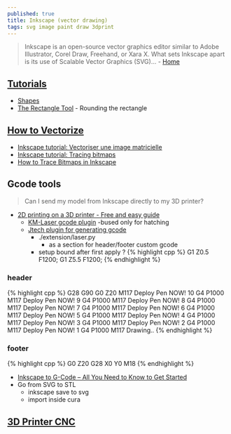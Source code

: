 ```yaml
---
published: true
title: Inkscape (vector drawing)
tags: svg image paint draw 3dprint
---
```

> Inkscape is an open-source vector graphics editor similar to Adobe Illustrator, Corel Draw, Freehand, or Xara X. What sets Inkscape apart is its use of Scalable Vector Graphics (SVG)... - [Home](https://inkscape.org/)

## [Tutorials](https://inkscape.org/learn/tutorials/)
- [Shapes](https://inkscape.org/doc/tutorials/shapes/tutorial-shapes.html)
- [The Rectangle Tool](https://www.tutorviacomputer.com/inkscape/inkscape-rectangle-tool/) - Rounding the rectangle

## [How to Vectorize](https://goinkscape.com/how-to-vectorize-in-inkscape/)
- [Inkscape tutorial: Vectoriser une image matricielle](https://inkscape.org/fr/doc/tutorials/tracing/tutorial-tracing.fr.html)
- [Inkscape tutorial: Tracing bitmaps](https://inkscape.org/doc/tutorials/tracing/tutorial-tracing.html)
- [How to Trace Bitmaps in Inkscape](https://www.norwegiancreations.com/2015/08/how-to-trace-bitmaps-in-inkscape/)

## Gcode tools
> Can I send my model from Inkscape directly to my 3D printer?

- [2D printing on a 3D printer - Free and easy guide](https://www.youtube.com/watch?v=CuWZWAfBsm8)
	- [KM-Laser gcode plugin](https://github.com/KnoxMakers/KM-Laser)
    	-bused only for hatching
    - [Jtech plugin for generating gcode](https://jtechphotonics.com/?page_id=1980)
    	- ./extension/laser.py
        	- as a section for header/footer custom gcode
		- setup bound after first apply ?
{% highlight cpp %}
G1 Z0.5 F1200;
G1 Z5.5 F1200;
{% endhighlight %}

### header
{% highlight cpp %}
G28
G90
G0 Z20
M117 Deploy Pen NOW! 10
G4 P1000
M117 Deploy Pen NOW! 9
G4 P1000
M117 Deploy Pen NOW! 8
G4 P1000
M117 Deploy Pen NOW! 7
G4 P1000
M117 Deploy Pen NOW! 6
G4 P1000
M117 Deploy Pen NOW! 5
G4 P1000
M117 Deploy Pen NOW! 4
G4 P1000
M117 Deploy Pen NOW! 3
G4 P1000
M117 Deploy Pen NOW! 2
G4 P1000
M117 Deploy Pen NOW! 1
G4 P1000
M117 Drawing..
{% endhighlight %}

### footer
{% highlight cpp %}
G0 Z20
G28 X0 Y0
M18
{% endhighlight %}


- [Inkscape to G-Code – All You Need to Know to Get Started](https://all3dp.com/2/inkscape-g-code-all-you-need-to-know-to-get-started/)
- Go from SVG to STL
	- inkscape save to svg
    - import inside cura

## [3D Printer CNC](https://www.youtube.com/watch?v=xoji-oqLSCY)
